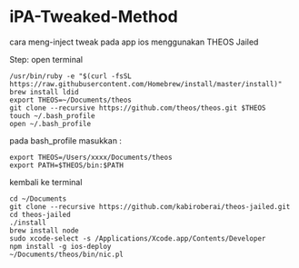# iPA-Tweaked-Method
cara meng-inject tweak pada app ios menggunakan THEOS Jailed

Step:
open terminal
```
/usr/bin/ruby -e "$(curl -fsSL https://raw.githubusercontent.com/Homebrew/install/master/install)"
brew install ldid
export THEOS=~/Documents/theos
git clone --recursive https://github.com/theos/theos.git $THEOS
touch ~/.bash_profile
open ~/.bash_profile
```

pada bash_profile masukkan :
```
export THEOS=/Users/xxxx/Documents/theos
export PATH=$THEOS/bin:$PATH
```
kembali ke terminal

```
cd ~/Documents
git clone --recursive https://github.com/kabiroberai/theos-jailed.git
cd theos-jailed
./install
brew install node
sudo xcode-select -s /Applications/Xcode.app/Contents/Developer
npm install -g ios-deploy
~/Documents/theos/bin/nic.pl
```




